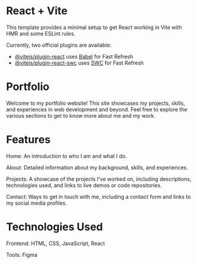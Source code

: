 # React + Vite

This template provides a minimal setup to get React working in Vite with HMR and some ESLint rules.

Currently, two official plugins are available:

- [@vitejs/plugin-react](https://github.com/vitejs/vite-plugin-react/blob/main/packages/plugin-react/README.md) uses [Babel](https://babeljs.io/) for Fast Refresh
- [@vitejs/plugin-react-swc](https://github.com/vitejs/vite-plugin-react-swc) uses [SWC](https://swc.rs/) for Fast Refresh



# Portfolio

Welcome to my portfolio website! This site showcases my projects, skills, and experiences in web development and beyond. Feel free to explore the various sections to get to know more about me and my work.

# Features
Home: An introduction to who I am and what I do.

About: Detailed information about my background, skills, and experiences.

Projects: A showcase of the projects I've worked on, including descriptions, technologies used, and links to live demos or code repositories.

Contact: Ways to get in touch with me, including a contact form and links to my social media profiles.

# Technologies Used
Frontend: HTML, CSS, JavaScript, React

Tools: Figma
